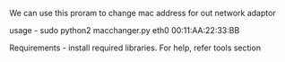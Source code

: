 We can use this proram to change mac address for out network adaptor

usage - sudo python2 macchanger.py eth0 00:11:AA:22:33:BB

Requirements - install required libraries. For help, refer tools section
